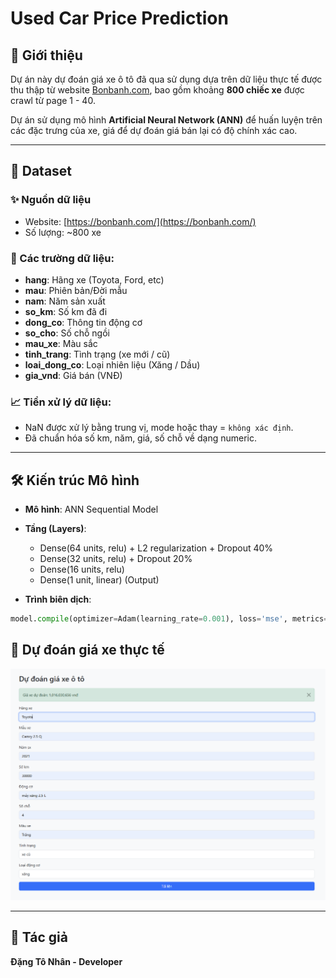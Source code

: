 
# Used Car Price Prediction


## 🔗 Giới thiệu
Dự án này dự đoán giá xe ô tô đã qua sử dụng dựa trên dữ liệu thực tế được thu thập từ website [Bonbanh.com](https://bonbanh.com/), bao gồm khoảng **800 chiếc xe** được crawl từ page 1 - 40.

Dự án sử dụng mô hình **Artificial Neural Network (ANN)** để huấn luyện trên các đặc trưng của xe, giá để dự đoán giá bán lại có độ chính xác cao.

---

## 🔢 Dataset

### ✨ Nguồn dữ liệu
- Website: [https://bonbanh.com/](https://bonbanh.com/)
- Số lượng: ~800 xe

### 📂 Các trường dữ liệu:
- **hang**: Hãng xe (Toyota, Ford, etc)
- **mau**: Phiên bản/Đời mẫu
- **nam**: Năm sản xuất
- **so_km**: Số km đã đi
- **dong_co**: Thông tin động cơ
- **so_cho**: Số chỗ ngồi
- **mau_xe**: Màu sắc
- **tinh_trang**: Tình trạng (xe mới / cũ)
- **loai_dong_co**: Loại nhiên liệu (Xăng / Dầu)
- **gia_vnd**: Giá bán (VNĐ)

### 📈 Tiền xử lý dữ liệu:
- NaN được xử lý bằng trung vị, mode hoặc thay = `không xác định`.
- Đã chuẩn hóa số km, năm, giá, số chỗ về dạng numeric.

---

## 🛠 Kiến trúc Mô hình

- **Mô hình**: ANN Sequential Model
- **Tầng (Layers)**:
  - Dense(64 units, relu) + L2 regularization + Dropout 40%
  - Dense(32 units, relu) + Dropout 20%
  - Dense(16 units, relu)
  - Dense(1 unit, linear) (Output)

- **Trình biên dịch**:
```python
model.compile(optimizer=Adam(learning_rate=0.001), loss='mse', metrics=['mae'])
```
## 🔢 Dự đoán giá xe thực tế

<img src="https://github.com/HitDrama/Car-Price-Prediction-ANN/blob/main/static/training/Screenshot%202025-04-29%20103150.png" alt="Model Architecture" width="600"/>

---
## 🚀 Tác giả

**Đặng Tô Nhân - Developer**
